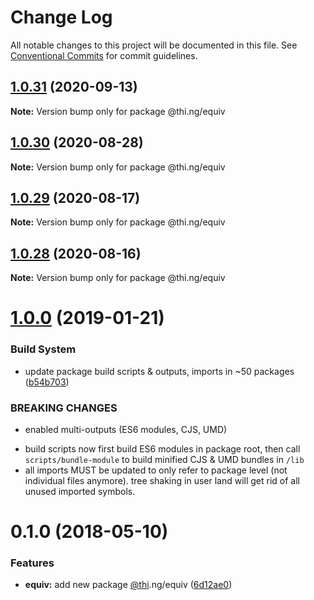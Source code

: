 # Change Log

All notable changes to this project will be documented in this file.
See [Conventional Commits](https://conventionalcommits.org) for commit guidelines.

## [1.0.31](https://github.com/thi-ng/umbrella/compare/@thi.ng/equiv@1.0.30...@thi.ng/equiv@1.0.31) (2020-09-13)

**Note:** Version bump only for package @thi.ng/equiv





## [1.0.30](https://github.com/thi-ng/umbrella/compare/@thi.ng/equiv@1.0.29...@thi.ng/equiv@1.0.30) (2020-08-28)

**Note:** Version bump only for package @thi.ng/equiv





## [1.0.29](https://github.com/thi-ng/umbrella/compare/@thi.ng/equiv@1.0.28...@thi.ng/equiv@1.0.29) (2020-08-17)

**Note:** Version bump only for package @thi.ng/equiv





## [1.0.28](https://github.com/thi-ng/umbrella/compare/@thi.ng/equiv@1.0.27...@thi.ng/equiv@1.0.28) (2020-08-16)

**Note:** Version bump only for package @thi.ng/equiv





# [1.0.0](https://github.com/thi-ng/umbrella/compare/@thi.ng/equiv@0.1.15...@thi.ng/equiv@1.0.0) (2019-01-21)

### Build System

* update package build scripts & outputs, imports in ~50 packages ([b54b703](https://github.com/thi-ng/umbrella/commit/b54b703))

### BREAKING CHANGES

* enabled multi-outputs (ES6 modules, CJS, UMD)

- build scripts now first build ES6 modules in package root, then call
  `scripts/bundle-module` to build minified CJS & UMD bundles in `/lib`
- all imports MUST be updated to only refer to package level
  (not individual files anymore). tree shaking in user land will get rid of
  all unused imported symbols.

<a name="0.1.0"></a>
# 0.1.0 (2018-05-10)

### Features

* **equiv:** add new package [@thi](https://github.com/thi).ng/equiv ([6d12ae0](https://github.com/thi-ng/umbrella/commit/6d12ae0))
